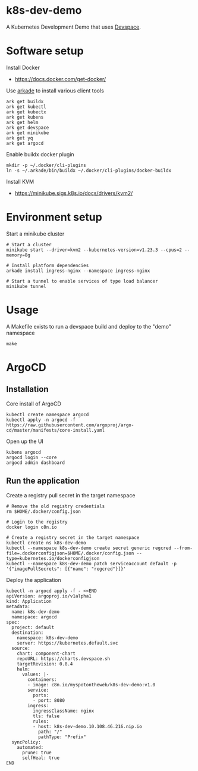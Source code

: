 # k8s-dev-demo

A Kubernetes Development Demo that uses [Devspace](https://devspace.sh/).

# Software setup

Install Docker

* https://docs.docker.com/get-docker/

Use [arkade](https://arkade.dev) to install various client tools

    ark get buildx
    ark get kubectl
    ark get kubectx
    ark get kubens
    ark get helm
    ark get devspace
    ark get minikube
    ark get yq
    ark get argocd

Enable buildx docker plugin

    mkdir -p ~/.docker/cli-plugins
    ln -s ~/.arkade/bin/buildx ~/.docker/cli-plugins/docker-buildx

Install KVM

* https://minikube.sigs.k8s.io/docs/drivers/kvm2/

# Environment setup

Start a minikube cluster 

    # Start a cluster
    minikube start --driver=kvm2 --kubernetes-version=v1.23.3 --cpus=2 --memory=8g

    # Install platform dependencies
    arkade install ingress-nginx --namespace ingress-nginx

    # Start a tunnel to enable services of type load balancer
    minikube tunnel

# Usage

A Makefile exists to run a devspace build and deploy to the "demo" namespace

    make

# ArgoCD

## Installation

Core install of ArgoCD

    kubectl create namespace argocd
    kubectl apply -n argocd -f https://raw.githubusercontent.com/argoproj/argo-cd/master/manifests/core-install.yaml

Open up the UI

    kubens argocd
    argocd login --core
    argocd admin dashboard

## Run the application

Create a registry pull secret in the target namespace

    # Remove the old registry credentials
    rm $HOME/.docker/config.json
    
    # Login to the registry
    docker login c8n.io

    # Create a registry secret in the target namespace
    kubectl create ns k8s-dev-demo
    kubectl --namespace k8s-dev-demo create secret generic regcred --from-file=.dockerconfigjson=$HOME/.docker/config.json --type=kubernetes.io/dockerconfigjson
    kubectl --namespace k8s-dev-demo patch serviceaccount default -p '{"imagePullSecrets": [{"name": "regcred"}]}'

Deploy the application

    kubectl -n argocd apply -f - <<END
    apiVersion: argoproj.io/v1alpha1
    kind: Application
    metadata:
      name: k8s-dev-demo
      namespace: argocd
    spec:
      project: default
      destination:
        namespace: k8s-dev-demo
        server: https://kubernetes.default.svc
      source:
        chart: component-chart
        repoURL: https://charts.devspace.sh
        targetRevision: 0.8.4
        helm:
          values: |-
            containers:
            - image: c8n.io/myspotontheweb/k8s-dev-demo:v1.0
            service:
              ports:
              - port: 8080
            ingress:
              ingressClassName: nginx
              tls: false
              rules:
              - host: k8s-dev-demo.10.108.46.216.nip.io
                path: "/"
                pathType: "Prefix"
      syncPolicy:
        automated:
          prune: true
          selfHeal: true
    END

